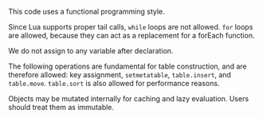 This code uses a functional programming style.

Since Lua supports proper tail calls, `while` loops are not allowed. `for` loops
are allowed, because they can act as a replacement for a forEach function.

We do not assign to any variable after declaration.

The following operations are fundamental for table construction, and are
therefore allowed: key assignment, `setmetatable`, `table.insert`, and
`table.move`. `table.sort` is also allowed for performance reasons.

Objects may be mutated internally for caching and lazy evaluation. Users
should treat them as immutable.
